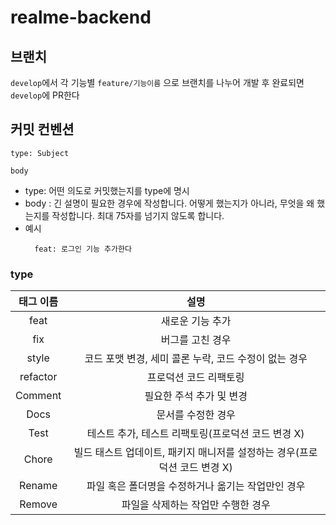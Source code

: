 # realme-backend

## 브랜치 
`develop`에서 각 기능별 `feature/기능이름` 으로 브랜치를 나누어 개발 후 완료되면 `develop`에 PR한다

## 커밋 컨벤션
```
type: Subject

body
```
- type: 어떤 의도로 커밋했는지를 type에 명시
- body : 긴 설명이 필요한 경우에 작성합니다. 어떻게 했는지가 아니라, 무엇을 왜 했는지를 작성합니다. 최대 75자를 넘기지 않도록 합니다. 
- 예시
  ```
    feat: 로그인 기능 추가한다
  ```

### type
| 태그 이름 | 설명 |
| :-: | :-: |
| feat | 새로운 기능 추가
| fix | 버그를 고친 경우 |
| style |  코드 포맷 변경, 세미 콜론 누락, 코드 수정이 없는 경우|
| refactor | 프로덕션 코드 리팩토링 |
| Comment |필요한 주석 추가 및 변경 | 
| Docs| 문서를 수정한 경우| 
| Test| 테스트 추가, 테스트 리팩토링(프로덕션 코드 변경 X)| 
| Chore| 빌드 태스트 업데이트, 패키지 매니저를 설정하는 경우(프로덕션 코드 변경 X)| 
| Rename| 파일 혹은 폴더명을 수정하거나 옮기는 작업만인 경우| 
| Remove | 파일을 삭제하는 작업만 수행한 경우 |
